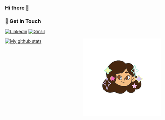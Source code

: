 ### Hi there 👋

### 🌱 Get In Touch
[![Linkedin](https://img.shields.io/badge/-LinkedIn-blue?style=flat&logo=Linkedin&logoColor=white)](https://www.linkedin.com/in/claudia-chajon/)
[![Gmail](https://img.shields.io/badge/-Gmail-c14438?style=flat&logo=Gmail&logoColor=white)](mailto:claudia.chajon@gmail.com)


<img align="right" alt="img" src="Pink Lemon Threads (3).png" width="50%" height="auto" />


[![My github stats](https://github-readme-stats.vercel.app/api?username=claudiasofiaC)](https://github.com/claudiasofiaC/github-readme-stats)


<!--
**claudiasofiaC/claudiasofiaC** is a ✨ _special_ ✨ repository because its `README.md` (this file) appears on your GitHub profile.

-->
